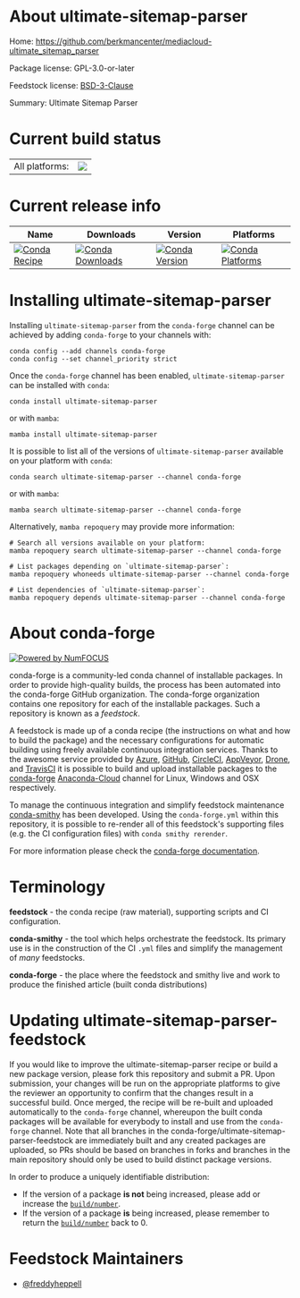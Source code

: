 About ultimate-sitemap-parser
=============================

Home: https://github.com/berkmancenter/mediacloud-ultimate_sitemap_parser

Package license: GPL-3.0-or-later

Feedstock license: [BSD-3-Clause](https://github.com/conda-forge/ultimate-sitemap-parser-feedstock/blob/main/LICENSE.txt)

Summary: Ultimate Sitemap Parser

Current build status
====================


<table><tr><td>All platforms:</td>
    <td>
      <a href="https://dev.azure.com/conda-forge/feedstock-builds/_build/latest?definitionId=17918&branchName=main">
        <img src="https://dev.azure.com/conda-forge/feedstock-builds/_apis/build/status/ultimate-sitemap-parser-feedstock?branchName=main">
      </a>
    </td>
  </tr>
</table>

Current release info
====================

| Name | Downloads | Version | Platforms |
| --- | --- | --- | --- |
| [![Conda Recipe](https://img.shields.io/badge/recipe-ultimate--sitemap--parser-green.svg)](https://anaconda.org/conda-forge/ultimate-sitemap-parser) | [![Conda Downloads](https://img.shields.io/conda/dn/conda-forge/ultimate-sitemap-parser.svg)](https://anaconda.org/conda-forge/ultimate-sitemap-parser) | [![Conda Version](https://img.shields.io/conda/vn/conda-forge/ultimate-sitemap-parser.svg)](https://anaconda.org/conda-forge/ultimate-sitemap-parser) | [![Conda Platforms](https://img.shields.io/conda/pn/conda-forge/ultimate-sitemap-parser.svg)](https://anaconda.org/conda-forge/ultimate-sitemap-parser) |

Installing ultimate-sitemap-parser
==================================

Installing `ultimate-sitemap-parser` from the `conda-forge` channel can be achieved by adding `conda-forge` to your channels with:

```
conda config --add channels conda-forge
conda config --set channel_priority strict
```

Once the `conda-forge` channel has been enabled, `ultimate-sitemap-parser` can be installed with `conda`:

```
conda install ultimate-sitemap-parser
```

or with `mamba`:

```
mamba install ultimate-sitemap-parser
```

It is possible to list all of the versions of `ultimate-sitemap-parser` available on your platform with `conda`:

```
conda search ultimate-sitemap-parser --channel conda-forge
```

or with `mamba`:

```
mamba search ultimate-sitemap-parser --channel conda-forge
```

Alternatively, `mamba repoquery` may provide more information:

```
# Search all versions available on your platform:
mamba repoquery search ultimate-sitemap-parser --channel conda-forge

# List packages depending on `ultimate-sitemap-parser`:
mamba repoquery whoneeds ultimate-sitemap-parser --channel conda-forge

# List dependencies of `ultimate-sitemap-parser`:
mamba repoquery depends ultimate-sitemap-parser --channel conda-forge
```


About conda-forge
=================

[![Powered by
NumFOCUS](https://img.shields.io/badge/powered%20by-NumFOCUS-orange.svg?style=flat&colorA=E1523D&colorB=007D8A)](https://numfocus.org)

conda-forge is a community-led conda channel of installable packages.
In order to provide high-quality builds, the process has been automated into the
conda-forge GitHub organization. The conda-forge organization contains one repository
for each of the installable packages. Such a repository is known as a *feedstock*.

A feedstock is made up of a conda recipe (the instructions on what and how to build
the package) and the necessary configurations for automatic building using freely
available continuous integration services. Thanks to the awesome service provided by
[Azure](https://azure.microsoft.com/en-us/services/devops/), [GitHub](https://github.com/),
[CircleCI](https://circleci.com/), [AppVeyor](https://www.appveyor.com/),
[Drone](https://cloud.drone.io/welcome), and [TravisCI](https://travis-ci.com/)
it is possible to build and upload installable packages to the
[conda-forge](https://anaconda.org/conda-forge) [Anaconda-Cloud](https://anaconda.org/)
channel for Linux, Windows and OSX respectively.

To manage the continuous integration and simplify feedstock maintenance
[conda-smithy](https://github.com/conda-forge/conda-smithy) has been developed.
Using the ``conda-forge.yml`` within this repository, it is possible to re-render all of
this feedstock's supporting files (e.g. the CI configuration files) with ``conda smithy rerender``.

For more information please check the [conda-forge documentation](https://conda-forge.org/docs/).

Terminology
===========

**feedstock** - the conda recipe (raw material), supporting scripts and CI configuration.

**conda-smithy** - the tool which helps orchestrate the feedstock.
                   Its primary use is in the construction of the CI ``.yml`` files
                   and simplify the management of *many* feedstocks.

**conda-forge** - the place where the feedstock and smithy live and work to
                  produce the finished article (built conda distributions)


Updating ultimate-sitemap-parser-feedstock
==========================================

If you would like to improve the ultimate-sitemap-parser recipe or build a new
package version, please fork this repository and submit a PR. Upon submission,
your changes will be run on the appropriate platforms to give the reviewer an
opportunity to confirm that the changes result in a successful build. Once
merged, the recipe will be re-built and uploaded automatically to the
`conda-forge` channel, whereupon the built conda packages will be available for
everybody to install and use from the `conda-forge` channel.
Note that all branches in the conda-forge/ultimate-sitemap-parser-feedstock are
immediately built and any created packages are uploaded, so PRs should be based
on branches in forks and branches in the main repository should only be used to
build distinct package versions.

In order to produce a uniquely identifiable distribution:
 * If the version of a package **is not** being increased, please add or increase
   the [``build/number``](https://docs.conda.io/projects/conda-build/en/latest/resources/define-metadata.html#build-number-and-string).
 * If the version of a package **is** being increased, please remember to return
   the [``build/number``](https://docs.conda.io/projects/conda-build/en/latest/resources/define-metadata.html#build-number-and-string)
   back to 0.

Feedstock Maintainers
=====================

* [@freddyheppell](https://github.com/freddyheppell/)

